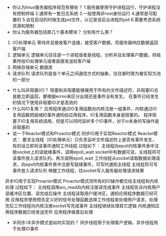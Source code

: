 - 你认为linux服务器程序规范有哪些？
1.服务器使用守护进程运行，守护进程没有控制终端
2.通常有一套日志系统
3.一般使用非root身份运行
4.通常是可配置的
5.会在启动的时候生成pid文件，以记录该后台进程的pid
6.需要考虑系统资源和限制
- 你认为服务器包括那几个基本模块？ 分别有什么用？
1. I/O处理单元 等待并且接收客户连接，接受客户数据，将服务器响应数据返回客户端
2. 逻辑单元 逻辑单元往往是一个进程或者是线程，分析并且处理客户数据，将结果传给IO处理单元或者直接发送给客户端
3. 网络存储单元 数据库
4. 请求队列 请求队列是各个单元之间通信方式的抽象，往往被时限为被实现为池的一部分
- 什么叫非阻塞I/O？
阻塞和非阻塞能够被用于所有的文件描述符，非阻塞IO总是能立即返回，要根据errno来区分出错还是事件没有发生。
在事件已经发生的情况下使用非阻塞IO才是高效的
- 什么叫IO复用？
应用程序通过IO复用函数向内核注册一组事件，内核通过IO复用函数把就绪的事件通知给应用程序。IO复用函数本身是阻塞的。 
程序阻塞于IO复用系统调用，但是可以同时监听多个IO事件，对于io本身的写操作是非阻塞的
- 说一下Reactor模式和Proactor模式
同步IO用于实现Reactor模式
Reactor模式：
要求主线程（IO处理单元）只负责监听文件描述符上是否有事件发生，有的话立即将该事件通知工作线程
过程如下：
主线程向epoll内核事件表中注册socket上的读就绪事件，调用epoll_wait
socket中有数据可读，主线程将可读事件放入请求队列。再次调用epoll_wait
工作线程从socket读取数据处理请求，向epoll内核事件表中注册写就绪事件，可写时通知主线程
主线程将可写事件放入请求队列
唤醒工作线程，往socket写入服务器处理请求结果

异步IO用于实现Proactor模式
Proactor模式将所有的IO操作都交给主线程和内核处理
过程如下：
主线程调用aio_read向内核注册读完成事件
主线程告诉内核用户读缓冲区位置、读完成后操作
主线程读取用户缓冲区，通知应用程序数据已经可用
应用程序使用预先定义好的信号处理函数选择工作线程来处理用户请求，处理完后工作线程向内核注册socket写完成事件
主线程继续处理其它逻辑
内核通知应用程序数据已经发送完毕
应用程序做善后处理

- 半同步/半异步模式是如何实现的？
同步线程用于处理客户逻辑，异步线程用于处理IO事件






